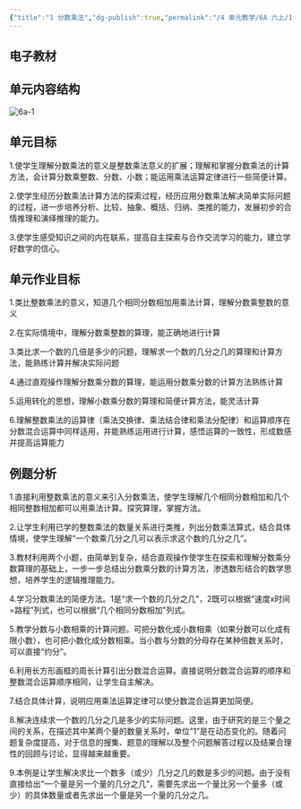 ```yaml
---
{"title":"1 分数乘法","dg-publish":true,"permalink":"/4 单元教学/6A 六上/1 分数乘法/","dgPassFrontmatter":true,"noteIcon":""}
---
```




## 电子教材



## 单元内容结构

![6a-1](https://r2.edui123.com/2023/05/6a-1.png)

## 单元目标

1.使学生理解分数乘法的意义是整数乘法意义的扩展；理解和掌握分数乘法的计算方法，会计算分数乘整数、分数、小数；能运用乘法运算定律进行一些简便计算。

2.使学生经历分数乘法计算方法的探索过程，经历应用分数乘法解决简单实际问题的过程，进一步培养分析、比较、抽象、概括、归纳、类推的能力，发展初步的合情推理和演绎推理的能力。

3.使学生感受知识之间的内在联系，提高自主探索与合作交流学习的能力，建立学好数学的信心。

## 单元作业目标

1.类比整数乘法的意义，知道几个相同分数相加用乘法计算，理解分数乘整数的意义

2.在实际情境中，理解分数乘整数的算理，能正确地进行计算

3.类比求一个数的几倍是多少的问题，理解求一个数的几分之几的算理和计算方法，能熟练计算并解决实际问题

4.通过直观操作理解分数乘分数的算理，能运用分数乘分数的计算方法熟练计算

5.运用转化的思想，理解小数乘分数的算理和简便计算方法，能灵活计算

6.理解整数乘法的运算律（乘法交换律、乘法结合律和乘法分配律）和运算顺序在分数混合运算中同样适用，并能熟练运用进行计算，感悟运算的一致性，形成数感并提高运算能力

## 例题分析

1.直接利用整数乘法的意义来引入分数乘法，使学生理解几个相同分数相加和几个相同整数相加都可以用乘法计算。探究算理，掌握方法。

2.让学生利用已学的整数乘法的数量关系进行类推，列出分数乘法算式，结合具体情境，使学生理解“一个数乘几分之几可以表示求这个数的几分之几”。

3.教材利用两个小题，由简单到复杂，结合直观操作使学生在探索和理解分数乘分数算理的基础上，一步一步总结出分数乘分数的计算方法，渗透数形结合的数学思想，培养学生的逻辑推理能力。

4.学习分数乘法的简便方法。1是“求一个数的几分之几"，2既可以根据“速度x时间=路程”列式，也可以根据“几个相同分数相加"列式。

5.教学分数与小数相乘的计算问题。可把分数化成小数相乘（如果分数可以化成有限小数），也可把小数化成分数相乘。当小数与分数的分母存在某种倍数关系时，可以直接“约分”。

6.利用长方形画框的周长计算引出分数混合运算。直接说明分数混合运算的顺序和整数混合运算顺序相同，让学生自主解决。

7.结合具体计算，说明应用乘法运算定律可以使分数混合运算更加简便。

8.解决连续求一个数的几分之几是多少的实际问题。这里，由于研究的是三个量之间的关系，在描述其中某两个量的数量关系时，单位“1”是在动态变化的。随着问题复杂度提高，对于信息的搜集、题意的理解以及整个问题解答过程以及结果合理性的回顾与讨论，显得越来越重要。

9.本例是让学生解决求比一个数多（或少）几分之几的数是多少的问题。由于没有直接给出“一个量是另一个量的几分之几”，需要先求出一个量比另一个量多（或少）的具体数量或者先求出一个量是另一个量的几分之几。
